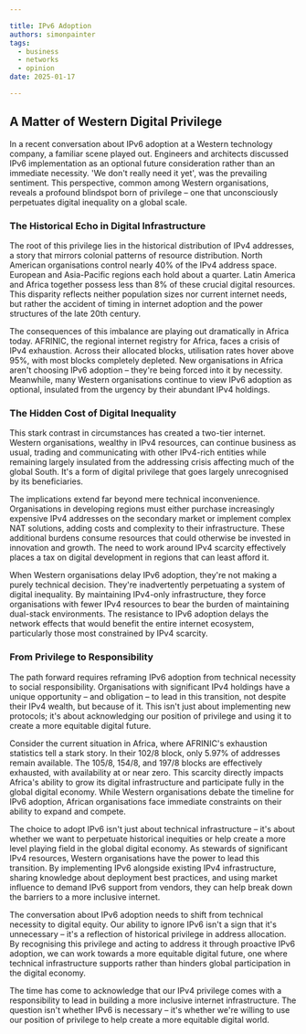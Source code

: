 ```yaml
---

title: IPv6 Adoption
authors: simonpainter
tags:
  - business
  - networks
  - opinion
date: 2025-01-17

---
```


## A Matter of Western Digital Privilege

In a recent conversation about IPv6 adoption at a Western technology company, a familiar scene played out. Engineers and architects discussed IPv6 implementation as an optional future consideration rather than an immediate necessity. 'We don't really need it yet', was the prevailing sentiment. This perspective, common among Western organisations, reveals a profound blindspot born of privilege – one that unconsciously perpetuates digital inequality on a global scale.
<!-- truncate -->
### The Historical Echo in Digital Infrastructure

The root of this privilege lies in the historical distribution of IPv4 addresses, a story that mirrors colonial patterns of resource distribution. North American organisations control nearly 40% of the IPv4 address space. European and Asia-Pacific regions each hold about a quarter. Latin America and Africa together possess less than 8% of these crucial digital resources. This disparity reflects neither population sizes nor current internet needs, but rather the accident of timing in internet adoption and the power structures of the late 20th century.

The consequences of this imbalance are playing out dramatically in Africa today. AFRINIC, the regional internet registry for Africa, faces a crisis of IPv4 exhaustion. Across their allocated blocks, utilisation rates hover above 95%, with most blocks completely depleted. New organisations in Africa aren't choosing IPv6 adoption – they're being forced into it by necessity. Meanwhile, many Western organisations continue to view IPv6 adoption as optional, insulated from the urgency by their abundant IPv4 holdings.

### The Hidden Cost of Digital Inequality

This stark contrast in circumstances has created a two-tier internet. Western organisations, wealthy in IPv4 resources, can continue business as usual, trading and communicating with other IPv4-rich entities while remaining largely insulated from the addressing crisis affecting much of the global South. It's a form of digital privilege that goes largely unrecognised by its beneficiaries.

The implications extend far beyond mere technical inconvenience. Organisations in developing regions must either purchase increasingly expensive IPv4 addresses on the secondary market or implement complex NAT solutions, adding costs and complexity to their infrastructure. These additional burdens consume resources that could otherwise be invested in innovation and growth. The need to work around IPv4 scarcity effectively places a tax on digital development in regions that can least afford it.

When Western organisations delay IPv6 adoption, they're not making a purely technical decision. They're inadvertently perpetuating a system of digital inequality. By maintaining IPv4-only infrastructure, they force organisations with fewer IPv4 resources to bear the burden of maintaining dual-stack environments. The resistance to IPv6 adoption delays the network effects that would benefit the entire internet ecosystem, particularly those most constrained by IPv4 scarcity.

### From Privilege to Responsibility

The path forward requires reframing IPv6 adoption from technical necessity to social responsibility. Organisations with significant IPv4 holdings have a unique opportunity – and obligation – to lead in this transition, not despite their IPv4 wealth, but because of it. This isn't just about implementing new protocols; it's about acknowledging our position of privilege and using it to create a more equitable digital future.

Consider the current situation in Africa, where AFRINIC's exhaustion statistics tell a stark story. In their 102/8 block, only 5.97% of addresses remain available. The 105/8, 154/8, and 197/8 blocks are effectively exhausted, with availability at or near zero. This scarcity directly impacts Africa's ability to grow its digital infrastructure and participate fully in the global digital economy. While Western organisations debate the timeline for IPv6 adoption, African organisations face immediate constraints on their ability to expand and compete.

The choice to adopt IPv6 isn't just about technical infrastructure – it's about whether we want to perpetuate historical inequities or help create a more level playing field in the global digital economy. As stewards of significant IPv4 resources, Western organisations have the power to lead this transition. By implementing IPv6 alongside existing IPv4 infrastructure, sharing knowledge about deployment best practices, and using market influence to demand IPv6 support from vendors, they can help break down the barriers to a more inclusive internet.

The conversation about IPv6 adoption needs to shift from technical necessity to digital equity. Our ability to ignore IPv6 isn't a sign that it's unnecessary – it's a reflection of historical privilege in address allocation. By recognising this privilege and acting to address it through proactive IPv6 adoption, we can work towards a more equitable digital future, one where technical infrastructure supports rather than hinders global participation in the digital economy.

The time has come to acknowledge that our IPv4 privilege comes with a responsibility to lead in building a more inclusive internet infrastructure. The question isn't whether IPv6 is necessary – it's whether we're willing to use our position of privilege to help create a more equitable digital world.
